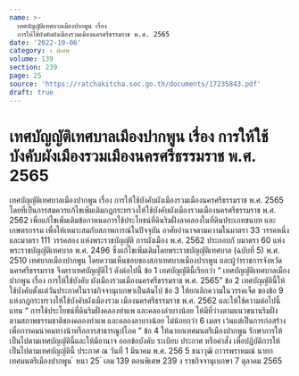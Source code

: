 ```yaml
---
name: >-
  เทศบัญญัติเทศบาลเมืองปากพูน เรื่อง
  การให้ใช้บังคับผังเมืองรวมเมืองนครศรีธรรมราช พ.ศ. 2565
date: '2022-10-06'
category: ง พิเศษ
volume: 139
section: 239
page: 25
source: 'https://ratchakitcha.soc.go.th/documents/17235843.pdf'
draft: true
---
```


# เทศบัญญัติเทศบาลเมืองปากพูน เรื่อง การให้ใช้บังคับผังเมืองรวมเมืองนครศรีธรรมราช พ.ศ. 2565

เทศบัญญัติเทศบาลเมืองปากพูน เรื่อง การให้ใช้บังคับผังเมืองรวมเมืองนครศรีธรรมราช พ.ศ. 2565 โดยที่เป็นการสมควรแก้ไขเพิ่มเติมกฎกระทรวงให้ใช้บังคับผังเมืองรวมเมืองนครศรีธรรมราช พ.ศ. 2562 เพื่อแก้ไขเพิ่มเติมข้อกาหนดการใช้ประโยชน์ที่ดินริมฝั่งลาคลองในที่ดินประเภทชนบท และเกษตรกรรม เพื่อให้เหมาะสมกับสภาพการณ์ในปัจจุบัน อาศัยอำนาจตามความในมาตรา 33 วรรคหนึ่ง และมาตรา 111 วรรคสอง แห่งพระราชบัญญัติ การผังเมือง พ.ศ. 2562 ประกอบกั บมาตรา 60 แห่งพระราชบัญญัติเทศบาล พ.ศ. 2496 ซึ่งแก้ไขเพิ่มเติมโดยพระราชบัญญัติเทศบาล (ฉบับที่ 5) พ.ศ. 2510 เทศบาลเมืองปากพูน โดยความเห็นชอบของสภาเทศบาลเมืองปากพูน และผู้ว่าราชการจังหวัดนครศรีธรรมราช จึงตราเทศบัญญัติไว้ ดังต่อไปนี้ ข้อ 1 เทศบัญญัตินี้เรียกว่า “ เทศบัญญัติเทศบาลเมืองปากพูน เรื่อง การให้ใช้บังคับ ผังเมืองรวมเมืองนครศรีธรรมราช พ.ศ. 2565” ข้อ 2 เทศบัญญัตินี้ให้ใช้บังคับตั้งแต่วันประกาศในราชกิจจานุเบกษาเป็นต้นไป ข้อ 3 ให้ยกเลิกความในวรรคเจ็ด ของข้อ 9 แห่งกฎกระทรวงให้ใช้บังคับผังเมืองรวม เมืองนครศรีธรรมราช พ.ศ. 2562 และให้ใช้ความต่อไปนี้แทน “ การใช้ประโยชน์ที่ดินริมฝั่งคลองท่าแพ และคลองลำบางน้อย ให้มีที่ว่างตามแนวขนานริมฝั่ง ตามสภาพธรรมชาติของคลองท่าแพ และคลองลาบางน้อย ไม่น้อยกว่า 6 เมตร เว้นแต่เป็นการก่อสร้าง เพื่อการคมนาคมทางน้าหรือการสาธารณูปโภค ” ข้อ 4 ให้นายกเทศมนตรีเมืองปากพูน รักษาการให้เป็นไปตามเทศบัญญัตินี้และให้มีอานาจ ออกข้อบังคับ ระเบียบ ประกาศ หรือคำสั่ง เพื่อปฏิบัติการให้เป็นไปตามเทศบัญญัตินี้ ประกาศ ณ วันที่ 1 มีนาคม พ.ศ. 256 5 ธนาวุฒิ ถาวรพราหมณ์ นายกเทศมนตรีเมืองปากพูน ้ หนา 25 ่ เลม 139 ตอนพิเศษ 239 ง ราชกิจจานุเบกษา 7 ตุลาคม 2565

